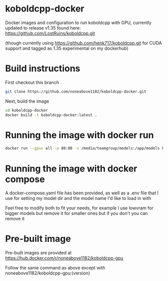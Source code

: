 # koboldcpp-docker

Docker images and configuration to run koboldcpp with GPU, currently updated to release v1.35 found here: https://github.com/LostRuins/koboldcpp.git

(though currently using https://github.com/henk717/koboldcpp.git for CUDA support and tagged as 1.35 experimental on my dockerhub)

# Build instructions

First checkout this branch

```sh
git clone https://github.com/noneabove1182/koboldcpp-docker.git
```

Next, build the image

```sh
cd koboldcpp-docker
docker build -t koboldcpp-docker:latest .
```

# Running the image with docker run

```sh
docker run --gpus all -p 80:80 -v /media/teamgroup/models:/app/models koboldcpp-docker:latest --model /app/models/wizardlm-13b-v1.1.ggmlv3.q4_1.bin --port 80 --threads 6 --usecublas --gpulayers 43
```

# Running the image with docker compose

A docker-compose.yaml file has been provided, as well as a .env file that I use for setting my model dir and the model name I'd like to load in with

Feel free to modify both to fit your needs, for example I use lowvram for bigger models but remove it for smaller ones but if you don't you can remove it

# Pre-built image

Pre-built images are provided at https://hub.docker.com/r/noneabove1182/koboldcpp-gpu

Follow the same command as above except with noneabove1182/koboldcpp-gpu:(version)
